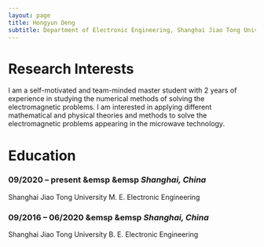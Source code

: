 ```yaml
---
layout: page
title: Hongyun Deng
subtitle: Department of Electronic Engineering, Shanghai Jiao Tong University, Shang hai, China
---
```

# Research Interests  
I am a self-motivated and team-minded master student with 2 years of experience in studying the 
numerical methods of solving the electromagnetic problems. I am interested in applying different 
mathematical and physical theories and methods to solve the electromagnetic problems appearing in 
the microwave technology.

# Education
### **09/2020 – present** &emsp &emsp _Shanghai, China_<br>
Shanghai Jiao Tong University  M. E. Electronic Engineering<br>
### **09/2016 – 06/2020** &emsp &emsp _Shanghai, China_<br>
Shanghai Jiao Tong University  B. E. Electronic Engineering
